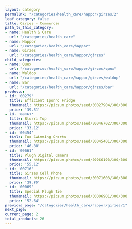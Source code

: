 ```yaml
---
layout: category
permalink: "/categories/health_care/happor/girzes/2"
leaf_category: false
title: Girzes - Commercia
path_to_this_category:
- name: Health & Care
  url: "/categories/health_care"
- name: Happor
  url: "/categories/health_care/happor"
- name: Girzes
  url: "/categories/health_care/happor/girzes"
child_categories:
- name: Quux
  url: "/categories/health_care/happor/girzes/quux"
- name: Waldop
  url: "/categories/health_care/happor/girzes/waldop"
- name: Bar
  url: "/categories/health_care/happor/girzes/bar"
products:
- id: '00279'
  title: Efficient Iponno Fridge
  thumbnail: https://picsum.photos/seed/S0027904/300/300
  price: '39.51'
- id: '00467'
  title: Blurri Top
  thumbnail: https://picsum.photos/seed/S0046702/300/300
  price: '33.12'
- id: '00454'
  title: Foo Swimming Shorts
  thumbnail: https://picsum.photos/seed/S0045401/300/300
  price: '46.88'
- id: '00661'
  title: Plugh Digital Camera
  thumbnail: https://picsum.photos/seed/S0066103/300/300
  price: '55.12'
- id: '00716'
  title: Girzes Cell Phone
  thumbnail: https://picsum.photos/seed/S0071603/300/300
  price: '28.85'
- id: '00069'
  title: Special Plugh Tie
  thumbnail: https://picsum.photos/seed/S0006901/300/300
  price: '52.64'
previous_page: "/categories/health_care/happor/girzes/1"
next_page: 
current_page: 2
total_products: 26
---
```

